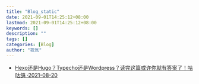 ```yaml
---
title: "Blog_static"
date: 2021-09-01T14:25:12+08:00
lastmod: 2021-09-01T14:25:12+08:00
keywords: []
description: ""
tags: []
categories: [Blog]
author: "筱氚"
---
```


- [Hexo还是Hugo？Typecho还是Wordpress？读完这篇或许你就有答案了！咕咕鸽 ·2021-08-20](https://blog.laoda.de/archives/blog-choosing)